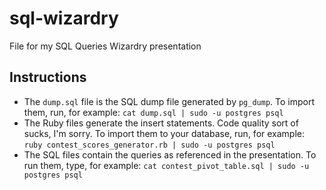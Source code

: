 # sql-wizardry
File for my SQL Queries Wizardry presentation

## Instructions
- The `dump.sql` file is the SQL dump file generated by `pg_dump`. To import them, run, for example: `cat dump.sql | sudo -u postgres psql`
- The Ruby files generate the insert statements. Code quality sort of sucks, I'm sorry. To import them to your database, run, for example: `ruby contest_scores_generator.rb | sudo -u postgres psql`
- The SQL files contain the queries as referenced in the presentation. To run them, type, for example: `cat contest_pivot_table.sql | sudo -u postgres psql`
